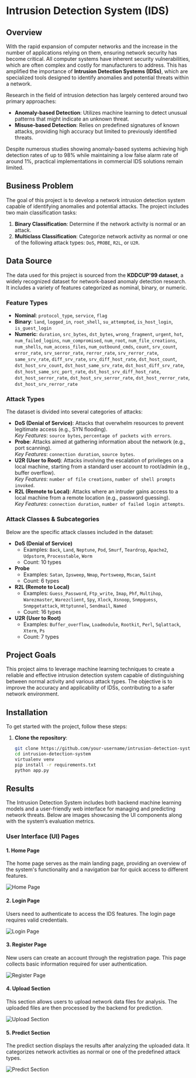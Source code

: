 # Intrusion Detection System (IDS)

## Overview

With the rapid expansion of computer networks and the increase in the number of applications relying on them, ensuring network security has become critical. All computer systems have inherent security vulnerabilities, which are often complex and costly for manufacturers to address. This has amplified the importance of **Intrusion Detection Systems (IDSs)**, which are specialized tools designed to identify anomalies and potential threats within a network.

Research in the field of intrusion detection has largely centered around two primary approaches:

- **Anomaly-based Detection**: Utilizes machine learning to detect unusual patterns that might indicate an unknown threat.
- **Misuse-based Detection**: Relies on predefined signatures of known attacks, providing high accuracy but limited to previously identified threats.

Despite numerous studies showing anomaly-based systems achieving high detection rates of up to 98% while maintaining a low false alarm rate of around 1%, practical implementations in commercial IDS solutions remain limited.

## Business Problem

The goal of this project is to develop a network intrusion detection system capable of identifying anomalies and potential attacks. The project includes two main classification tasks:

1. **Binary Classification**: Determine if the network activity is normal or an attack.
2. **Multiclass Classification**: Categorize network activity as normal or one of the following attack types: `DoS`, `PROBE`, `R2L`, or `U2R`.

## Data Source

The data used for this project is sourced from the **KDDCUP'99 dataset**, a widely recognized dataset for network-based anomaly detection research. It includes a variety of features categorized as nominal, binary, or numeric.

### Feature Types

- **Nominal**: `protocol_type`, `service`, `flag`
- **Binary**: `land`, `logged_in`, `root_shell`, `su_attempted`, `is_host_login`, `is_guest_login`
- **Numeric**: `duration`, `src_bytes`, `dst_bytes`, `wrong_fragment`, `urgent`, `hot`, `num_failed_logins`, `num_compromised`, `num_root`, `num_file_creations`, `num_shells`, `num_access_files`, `num_outbound_cmds`, `count`, `srv_count`, `error_rate`, `srv_serror_rate`, `rerror_rate`, `srv_rerror_rate`, `same_srv_rate`, `diff_srv_rate`, `srv_diff_host_rate`, `dst_host_count`, `dst_host_srv_count`, `dst_host_same_srv_rate`, `dst_host_diff_srv_rate`, `dst_host_same_src_port_rate`, `dst_host_srv_diff_host_rate`, `dst_host_serror_rate`, `dst_host_srv_serror_rate`, `dst_host_rerror_rate`, `dst_host_srv_rerror_rate`

### Attack Types

The dataset is divided into several categories of attacks:

- **DoS (Denial of Service)**: Attacks that overwhelm resources to prevent legitimate access (e.g., SYN flooding).  
  *Key Features*: `source bytes`, `percentage of packets with errors`.
- **Probe**: Attacks aimed at gathering information about the network (e.g., port scanning).  
  *Key Features*: `connection duration`, `source bytes`.
- **U2R (User to Root)**: Attacks involving the escalation of privileges on a local machine, starting from a standard user account to root/admin (e.g., buffer overflow).  
  *Key Features*: `number of file creations`, `number of shell prompts invoked`.
- **R2L (Remote to Local)**: Attacks where an intruder gains access to a local machine from a remote location (e.g., password guessing).  
  *Key Features*: `connection duration`, `number of failed login attempts`.

### Attack Classes & Subcategories

Below are the specific attack classes included in the dataset:

- **DoS (Denial of Service)**
  - Examples: `Back`, `Land`, `Neptune`, `Pod`, `Smurf`, `Teardrop`, `Apache2`, `Udpstorm`, `Processtable`, `Worm`
  - Count: 10 types
- **Probe**
  - Examples: `Satan`, `Ipsweep`, `Nmap`, `Portsweep`, `Mscan`, `Saint`
  - Count: 6 types
- **R2L (Remote to Local)**
  - Examples: `Guess_Password`, `Ftp_write`, `Imap`, `Phf`, `Multihop`, `Warezmaster`, `Warezclient`, `Spy`, `Xlock`, `Xsnoop`, `Snmpguess`, `Snmpgetattack`, `Httptunnel`, `Sendmail`, `Named`
  - Count: 16 types
- **U2R (User to Root)**
  - Examples: `Buffer_overflow`, `Loadmodule`, `Rootkit`, `Perl`, `Sqlattack`, `Xterm`, `Ps`
  - Count: 7 types

## Project Goals

This project aims to leverage machine learning techniques to create a reliable and effective intrusion detection system capable of distinguishing between normal activity and various attack types. The objective is to improve the accuracy and applicability of IDSs, contributing to a safer network environment.

## Installation

To get started with the project, follow these steps:

1. **Clone the repository**:
   
   ```bash
   git clone https://github.com/your-username/intrusion-detection-system.git
   cd intrusion-detection-system
   virtualenv venv
   pip install -r requirements.txt
   python app.py


## Results

The Intrusion Detection System includes both backend machine learning models and a user-friendly web interface for managing and predicting network threats. Below are images showcasing the UI components along with the system’s evaluation metrics.

### User Interface (UI) Pages

#### 1. Home Page

The home page serves as the main landing page, providing an overview of the system's functionality and a navigation bar for quick access to different features.

![Home Page](static/results/home_page.png)

#### 2. Login Page

Users need to authenticate to access the IDS features. The login page requires valid credentials.

![Login Page](results/home_page.jpg)

#### 3. Register Page

New users can create an account through the registration page. This page collects basic information required for user authentication.

![Register Page](images/ui_register_page.png)

#### 4. Upload Section

This section allows users to upload network data files for analysis. The uploaded files are then processed by the backend for prediction.

![Upload Section](images/ui_upload_section.png)

#### 5. Predict Section

The predict section displays the results after analyzing the uploaded data. It categorizes network activities as normal or one of the predefined attack types.

![Predict Section](images/ui_predict_section.png)
